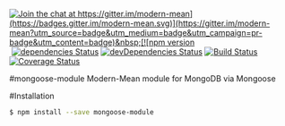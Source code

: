 [![Join the chat at https://gitter.im/modern-mean](https://badges.gitter.im/modern-mean.svg)](https://gitter.im/modern-mean?utm_source=badge&utm_medium=badge&utm_campaign=pr-badge&utm_content=badge)&nbsp;[![npm version](https://badge.fury.io/js/%40modern-mean%2Fmongoose-module.svg)](https://badge.fury.io/js/%40modern-mean%2Fmongoose-module)&nbsp;[![dependencies Status](https://david-dm.org/modern-mean/mongoose-module/status.svg)](https://david-dm.org/modern-mean/mongoose-module)&nbsp;[![devDependencies Status](https://david-dm.org/modern-mean/mongoose-module/dev-status.svg)](https://david-dm.org/modern-mean/mongoose-module?type=dev)&nbsp;[![Build Status](https://travis-ci.org/modern-mean/mongoose-module.svg?branch=master)](https://travis-ci.org/modern-mean/mongoose-module)&nbsp;[![Coverage Status](https://coveralls.io/repos/github/modern-mean/mongoose-module/badge.svg?branch=master)](https://coveralls.io/github/modern-mean/mongoose-module?branch=master)&nbsp;

#mongoose-module
Modern-Mean module for MongoDB via Mongoose

#Installation
```sh
$ npm install --save mongoose-module
```
